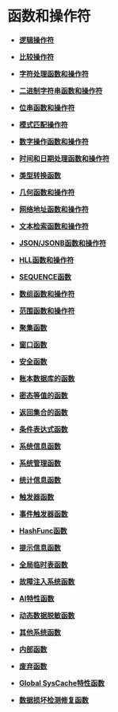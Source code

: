 # 函数和操作符<a name="ZH-CN_TOPIC_0289900013"></a>

-   **[逻辑操作符](逻辑操作符.md)**  

-   **[比较操作符](比较操作符.md)**  

-   **[字符处理函数和操作符](字符处理函数和操作符.md)**  

-   **[二进制字符串函数和操作符](二进制字符串函数和操作符.md)**  

-   **[位串函数和操作符](位串函数和操作符.md)**  

-   **[模式匹配操作符](模式匹配操作符.md)**  

-   **[数字操作函数和操作符](数字操作函数和操作符.md)**  

-   **[时间和日期处理函数和操作符](时间和日期处理函数和操作符.md)**  

-   **[类型转换函数](类型转换函数.md)**  

-   **[几何函数和操作符](几何函数和操作符.md)**  

-   **[网络地址函数和操作符](网络地址函数和操作符.md)**  

-   **[文本检索函数和操作符](文本检索函数和操作符.md)**  

-   **[JSON/JSONB函数和操作符](JSON-JSONB函数和操作符.md)**  

-   **[HLL函数和操作符](HLL函数和操作符.md)**  

-   **[SEQUENCE函数](SEQUENCE函数.md)**  

-   **[数组函数和操作符](数组函数和操作符.md)**  

-   **[范围函数和操作符](范围函数和操作符.md)**  

-   **[聚集函数](聚集函数.md)**  

-   **[窗口函数](窗口函数.md)**  

-   **[安全函数](安全函数.md)**  

-   **[账本数据库的函数](账本数据库的函数.md)**  

-   **[密态等值的函数](密态等值的函数.md)**  

-   **[返回集合的函数](返回集合的函数.md)**  

-   **[条件表达式函数](条件表达式函数.md)**  

-   **[系统信息函数](系统信息函数.md)**  

-   **[系统管理函数](系统管理函数.md)**  

-   **[统计信息函数](统计信息函数.md)**  

-   **[触发器函数](触发器函数.md)**  
  
-   **[事件触发器函数](事件触发器函数.md)**  

-   **[HashFunc函数](HashFunc函数.md)**  

-   **[提示信息函数](提示信息函数.md)**  

-   **[全局临时表函数](全局临时表函数.md)**  

-   **[故障注入系统函数](故障注入系统函数.md)**  

-   **[AI特性函数](AI特性函数.md)**  

-   **[动态数据脱敏函数](动态数据脱敏函数.md)**  

-   **[其他系统函数](其他系统函数.md)**  

-   **[内部函数](内部函数.md)**  

-   **[废弃函数](废弃函数.md)**  

-   **[Global SysCache特性函数](Global-SysCache特性函数.md)**  

-   **[数据损坏检测修复函数](数据损坏检测修复函数.md)**  


